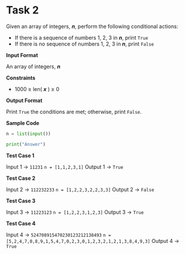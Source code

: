 # Task 2
Given an array of integers, __*n*__, perform the following conditional actions:

* If there is a sequence of numbers 1, 2, 3  in __*n*__, print `True`
* If there is no sequence of numbers 1, 2, 3  in __*n*__, print `False`

**Input Format**

An array of integers, __*n*__

**Constraints**

* 1000 ≥ len( __*x*__ ) ≥ 0

**Output Format**

Print `True` the conditions are met; otherwise, print `False`.

**Sample Code**

```python
n = list(input())

print("Answer")
```

**Test Case 1**

Input 1 → `11231`
`n = [1,1,2,3,1]`
Output 1 → `True`

**Test Case 2**

Input 2 → `112232233`
`n = [1,2,2,3,2,2,3,3]`
Output 2 → `False`

**Test Case 3**

Input 3 → `11223123`
`n = [1,2,2,3,1,2,3]`
Output 3 → `True`

**Test Case 4**

Input 4 → `524708915470230123212138493`
`n = [5,2,4,7,0,8,9,1,5,4,7,0,2,3,0,1,2,3,2,1,2,1,3,8,4,9,3]`
Output 4 → `True`
